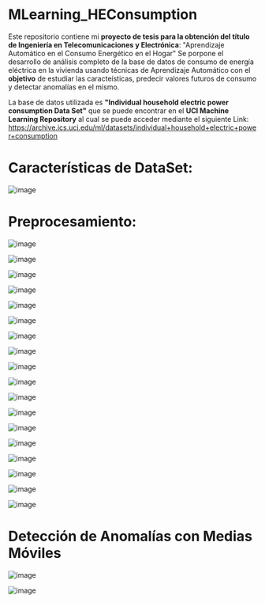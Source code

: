 # MLearning_HEConsumption
Este repositorio contiene mi **proyecto de tesis para la obtención del título de Ingeniería en Telecomunicaciones y Electrónica**:
    "Aprendizaje Automático en el Consumo Energético en el Hogar"
Se porpone el desarrollo de análisis completo de la base de datos de consumo de energía eléctrica en la vivienda usando técnicas de Aprendizaje Automático con el **objetivo** de estudiar las caracteísticas, predecir valores futuros de consumo y detectar anomalías en el mismo.

La base de datos utilizada es **"Individual household electric power consumption Data Set"** que se puede encontrar en el **UCI Machine Learning Repository** al cual se puede acceder mediante el siguiente Link: https://archive.ics.uci.edu/ml/datasets/individual+household+electric+power+consumption

# Características de DataSet:

![image](https://user-images.githubusercontent.com/109623726/183507626-21d0785e-2531-4491-a533-9175fcdd0085.png)

# Preprocesamiento:

![image](https://user-images.githubusercontent.com/109623726/188973377-75ad7fe9-bc91-46e6-81a2-40194809bca9.png)

![image](https://user-images.githubusercontent.com/109623726/188973616-cdc3a6d5-54f4-4905-a35b-1a434a776179.png)

![image](https://user-images.githubusercontent.com/109623726/188974228-a1f18aa6-cdd4-4c76-8020-1b6826f7388a.png)

![image](https://user-images.githubusercontent.com/109623726/188974577-f5d751da-8f6c-4d6e-895f-f08a1fea27e2.png)

![image](https://user-images.githubusercontent.com/109623726/188974764-f9464fa0-de85-42e3-98d8-e9525e118bd7.png)

 

![image](https://user-images.githubusercontent.com/109623726/188975511-ba978395-749c-40ef-90c7-3165da3719af.png)

![image](https://user-images.githubusercontent.com/109623726/188975644-46bed310-cc06-4076-948a-4bfae0cf2d2e.png)

![image](https://user-images.githubusercontent.com/109623726/188975886-499de426-060a-4dc6-80ca-3de5a0f8bc43.png)

![image](https://user-images.githubusercontent.com/109623726/188976190-2985d7df-71a6-42e6-ab52-cc46ea45eaba.png)




![image](https://user-images.githubusercontent.com/109623726/188968949-f030087a-07fc-4bb4-aa6e-288d9e05852e.png)

![image](https://user-images.githubusercontent.com/109623726/188970938-5d017fd3-14c8-448f-9a8d-a4eab0d9e830.png)

![image](https://user-images.githubusercontent.com/109623726/188965642-999dd73c-a2b8-4dec-84f3-9460d917d370.png)


![image](https://user-images.githubusercontent.com/109623726/188965971-5087fcb3-8ee2-4452-adb3-e00d8b916e24.png)

![image](https://user-images.githubusercontent.com/109623726/188966203-b16ecad1-f2e8-4a2e-bade-f6e82047ad8c.png)

![image](https://user-images.githubusercontent.com/109623726/188966494-abc8fec3-e208-49de-88bc-5977d9e9d3a7.png)

![image](https://user-images.githubusercontent.com/109623726/188967429-2bb49c18-d23e-497d-947f-b0ca45b9b60d.png)

![image](https://user-images.githubusercontent.com/109623726/188967164-96e51d05-127e-4ddd-8471-255cbb3dd6ab.png)

![image](https://user-images.githubusercontent.com/109623726/188967777-0c5a1fc9-72ab-47f3-9b78-9a8b4cfb30b9.png)




# Detección de Anomalías con Medias Móviles

![image](https://user-images.githubusercontent.com/109623726/188972046-c680b000-e079-4e90-9433-4c7be06827a6.png)

![image](https://user-images.githubusercontent.com/109623726/188972661-fb1132b2-2c36-4389-990a-8b16a562dc1f.png)



